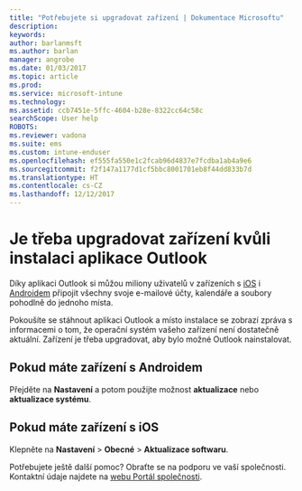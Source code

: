 ```yaml
---
title: "Potřebujete si upgradovat zařízení | Dokumentace Microsoftu"
description: 
keywords: 
author: barlanmsft
ms.author: barlan
manager: angrobe
ms.date: 01/03/2017
ms.topic: article
ms.prod: 
ms.service: microsoft-intune
ms.technology: 
ms.assetid: ccb7451e-5ffc-4604-b28e-8322cc64c58c
searchScope: User help
ROBOTS: 
ms.reviewer: vadona
ms.suite: ems
ms.custom: intune-enduser
ms.openlocfilehash: ef555fa550e1c2fcab96d4837e7fcdba1ab4a9e6
ms.sourcegitcommit: f2f147a1177d1cf5bbc8001701eb8f44dd833b7d
ms.translationtype: HT
ms.contentlocale: cs-CZ
ms.lasthandoff: 12/12/2017
---
```

# <a name="you-need-to-upgrade-your-device-to-install-the-outlook-app"></a>Je třeba upgradovat zařízení kvůli instalaci aplikace Outlook

Díky aplikaci Outlook si můžou miliony uživatelů v zařízeních s [iOS](https://itunes.apple.com/us/app/microsoft-outlook-email-calendar/id951937596?mt=8) i [Androidem](https://play.google.com/store/apps/details?id=com.microsoft.office.outlook) připojit všechny svoje e-mailové účty, kalendáře a soubory pohodlně do jednoho místa.

Pokoušíte se stáhnout aplikaci Outlook a místo instalace se zobrazí zpráva s informacemi o tom, že operační systém vašeho zařízení není dostatečně aktuální. Zařízení je třeba upgradovat, aby bylo možné Outlook nainstalovat.

## <a name="if-you-have-an-android-device"></a>Pokud máte zařízení s Androidem
Přejděte na **Nastavení** a potom použijte možnost **aktualizace** nebo **aktualizace systému**.

## <a name="if-you-have-an-ios-device"></a>Pokud máte zařízení s iOS
Klepněte na **Nastavení** > **Obecné** > **Aktualizace softwaru**.

Potřebujete ještě další pomoc? Obraťte se na podporu ve vaší společnosti. Kontaktní údaje najdete na [webu Portál společnosti](https://portal.manage.microsoft.com#HelpDeskDialog).
